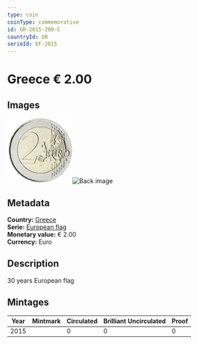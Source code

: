 ```yaml
---
type: coin
coinType: commemorative
id: GR-2015-200-C
countryId: GR
serieId: EF-2015
---
```


# Greece € 2.00

## Images

<img src="../../Images/common-2007-200.png" height="150" alt="Front image"><img src="Images/GR-2015-200-000.png" height="150" alt="Back image">

## Metadata

**Country:** [Greece](../../Countries/Greece/index.md)\
**Serie:** [European flag](index.md)\
**Monetary value:** € 2.00\
**Currency:** Euro

## Description
30 years European flag

## Mintages

| Year | Mintmark | Circulated | Brilliant Uncirculated | Proof |
| ---- | -------- | ---------- | ---------------------- | ----- |
| 2015 |  | 0| 0 | 0 |
